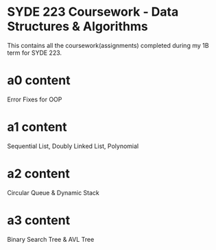 # SYDE 223 Coursework - Data Structures &amp; Algorithms
This contains all the coursework(assignments) completed during my 1B term for SYDE 223. 

# a0 content
Error Fixes for OOP

# a1 content
Sequential List, Doubly Linked List, Polynomial 

# a2 content
Circular Queue & Dynamic Stack

# a3 content
Binary Search Tree & AVL Tree
